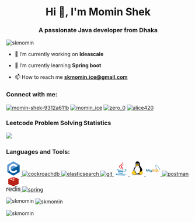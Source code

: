 <h1 align="center">Hi 👋, I'm Momin Shek</h1>
<h3 align="center">A passionate Java developer from Dhaka</h3>

<p align="left"> <img src="https://komarev.com/ghpvc/?username=skmomin&label=Profile%20views&color=0e75b6&style=flat" alt="skmomin" /> </p>

- 🔭 I’m currently working on **Ideascale**

- 🌱 I’m currently learning **Spring boot**

- 📫 How to reach me **skmomin.ice@gmail.com**

<h3 align="left">Connect with me:</h3>
<p align="left">
<a href="https://linkedin.com/in/momin-shek-9312a611b" target="blank"><img align="center" src="https://raw.githubusercontent.com/rahuldkjain/github-profile-readme-generator/master/src/images/icons/Social/linked-in-alt.svg" alt="momin-shek-9312a611b" height="30" width="40" /></a>
<a href="https://www.hackerrank.com/momin_ice" target="blank"><img align="center" src="https://raw.githubusercontent.com/rahuldkjain/github-profile-readme-generator/master/src/images/icons/Social/hackerrank.svg" alt="momin_ice" height="30" width="40" /></a>
<a href="https://codeforces.com/profile/zero_0" target="blank"><img align="center" src="https://raw.githubusercontent.com/rahuldkjain/github-profile-readme-generator/master/src/images/icons/Social/codeforces.svg" alt="zero_0" height="30" width="40" /></a>
<a href="https://www.leetcode.com/alice420" target="blank"><img align="center" src="https://raw.githubusercontent.com/rahuldkjain/github-profile-readme-generator/master/src/images/icons/Social/leet-code.svg" alt="alice420" height="30" width="40" /></a>
</p>

### Leetcode Problem Solving Statistics
<p float="left">
<img height="273em" src="https://leetcard.jacoblin.cool/alice420?theme=light&font=Karma&ext=contest" />
</p>
<h3 align="left">Languages and Tools:</h3>
<p align="left"> <a href="https://www.cprogramming.com/" target="_blank" rel="noreferrer"> <img src="https://raw.githubusercontent.com/devicons/devicon/master/icons/c/c-original.svg" alt="c" width="40" height="40"/> </a> <a href="https://www.cockroachlabs.com/product/cockroachdb/" target="_blank" rel="noreferrer"> <img src="https://cdn.worldvectorlogo.com/logos/cockroachdb.svg" alt="cockroachdb" width="40" height="40"/> </a> <a href="https://www.elastic.co" target="_blank" rel="noreferrer"> <img src="https://www.vectorlogo.zone/logos/elastic/elastic-icon.svg" alt="elasticsearch" width="40" height="40"/> </a> <a href="https://git-scm.com/" target="_blank" rel="noreferrer"> <img src="https://www.vectorlogo.zone/logos/git-scm/git-scm-icon.svg" alt="git" width="40" height="40"/> </a> <a href="https://www.java.com" target="_blank" rel="noreferrer"> <img src="https://raw.githubusercontent.com/devicons/devicon/master/icons/java/java-original.svg" alt="java" width="40" height="40"/> </a> <a href="https://www.linux.org/" target="_blank" rel="noreferrer"> <img src="https://raw.githubusercontent.com/devicons/devicon/master/icons/linux/linux-original.svg" alt="linux" width="40" height="40"/> </a> <a href="https://www.mysql.com/" target="_blank" rel="noreferrer"> <img src="https://raw.githubusercontent.com/devicons/devicon/master/icons/mysql/mysql-original-wordmark.svg" alt="mysql" width="40" height="40"/> </a> <a href="https://postman.com" target="_blank" rel="noreferrer"> <img src="https://www.vectorlogo.zone/logos/getpostman/getpostman-icon.svg" alt="postman" width="40" height="40"/> </a> <a href="https://redis.io" target="_blank" rel="noreferrer"> <img src="https://raw.githubusercontent.com/devicons/devicon/master/icons/redis/redis-original-wordmark.svg" alt="redis" width="40" height="40"/> </a> <a href="https://spring.io/" target="_blank" rel="noreferrer"> <img src="https://www.vectorlogo.zone/logos/springio/springio-icon.svg" alt="spring" width="40" height="40"/> </a> </p>

<p><img align="left" src="https://github-readme-stats.vercel.app/api/top-langs?username=skmomin&show_icons=true&locale=en&layout=compact" alt="skmomin" /></p>

<p>&nbsp;<img align="center" src="https://github-readme-stats.vercel.app/api?username=skmomin&show_icons=true&locale=en" alt="skmomin" /></p>

<p><img align="center" src="https://github-readme-streak-stats.herokuapp.com/?user=skmomin&" alt="skmomin" /></p>

